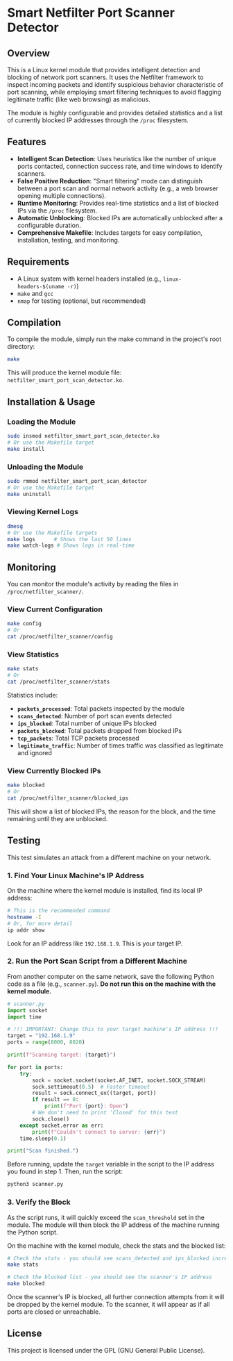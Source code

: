 # Smart Netfilter Port Scanner Detector

## Overview

This is a Linux kernel module that provides intelligent detection and blocking of network port scanners. It uses the Netfilter framework to inspect incoming packets and identify suspicious behavior characteristic of port scanning, while employing smart filtering techniques to avoid flagging legitimate traffic (like web browsing) as malicious.

The module is highly configurable and provides detailed statistics and a list of currently blocked IP addresses through the `/proc` filesystem.

## Features

- **Intelligent Scan Detection**: Uses heuristics like the number of unique ports contacted, connection success rate, and time windows to identify scanners.
- **False Positive Reduction**: "Smart filtering" mode can distinguish between a port scan and normal network activity (e.g., a web browser opening multiple connections).
- **Runtime Monitoring**: Provides real-time statistics and a list of blocked IPs via the `/proc` filesystem.
- **Automatic Unblocking**: Blocked IPs are automatically unblocked after a configurable duration.
- **Comprehensive Makefile**: Includes targets for easy compilation, installation, testing, and monitoring.

## Requirements

- A Linux system with kernel headers installed (e.g., `linux-headers-$(uname -r)`)
- `make` and `gcc`
- `nmap` for testing (optional, but recommended)

## Compilation

To compile the module, simply run the make command in the project's root directory:

```bash
make
```

This will produce the kernel module file: `netfilter_smart_port_scan_detector.ko`.

## Installation & Usage

### Loading the Module

```bash
sudo insmod netfilter_smart_port_scan_detector.ko
# Or use the Makefile target
make install
```

### Unloading the Module

```bash
sudo rmmod netfilter_smart_port_scan_detector
# Or use the Makefile target
make uninstall
```

### Viewing Kernel Logs

```bash
dmesg
# Or use the Makefile targets
make logs      # Shows the last 50 lines
make watch-logs # Shows logs in real-time
```

## Monitoring

You can monitor the module's activity by reading the files in `/proc/netfilter_scanner/`.

### View Current Configuration

```bash
make config
# Or
cat /proc/netfilter_scanner/config
```

### View Statistics

```bash
make stats
# Or
cat /proc/netfilter_scanner/stats
```

Statistics include:
- **`packets_processed`**: Total packets inspected by the module
- **`scans_detected`**: Number of port scan events detected
- **`ips_blocked`**: Total number of unique IPs blocked
- **`packets_blocked`**: Total packets dropped from blocked IPs
- **`tcp_packets`**: Total TCP packets processed
- **`legitimate_traffic`**: Number of times traffic was classified as legitimate and ignored

### View Currently Blocked IPs

```bash
make blocked
# Or
cat /proc/netfilter_scanner/blocked_ips
```

This will show a list of blocked IPs, the reason for the block, and the time remaining until they are unblocked.

## Testing

This test simulates an attack from a different machine on your network.

### 1. Find Your Linux Machine's IP Address

On the machine where the kernel module is installed, find its local IP address:

```bash
# This is the recommended command
hostname -I
# Or, for more detail
ip addr show
```

Look for an IP address like `192.168.1.9`. This is your target IP.

### 2. Run the Port Scan Script from a Different Machine

From another computer on the same network, save the following Python code as a file (e.g., `scanner.py`). **Do not run this on the machine with the kernel module.**

```python
# scanner.py
import socket
import time

# !!! IMPORTANT: Change this to your target machine's IP address !!!
target = "192.168.1.9"
ports = range(8000, 8020)

print(f"Scanning target: {target}")

for port in ports:
    try:
        sock = socket.socket(socket.AF_INET, socket.SOCK_STREAM)
        sock.settimeout(0.5)  # Faster timeout
        result = sock.connect_ex((target, port))
        if result == 0:
            print(f"Port {port}: Open")
        # We don't need to print 'Closed' for this test
        sock.close()
    except socket.error as err:
        print(f"Couldn't connect to server: {err}")
    time.sleep(0.1)

print("Scan finished.")
```

Before running, update the `target` variable in the script to the IP address you found in step 1. Then, run the script:

```bash
python3 scanner.py
```

### 3. Verify the Block

As the script runs, it will quickly exceed the `scan_threshold` set in the module. The module will then block the IP address of the machine running the Python script.

On the machine with the kernel module, check the stats and the blocked list:

```bash
# Check the stats - you should see scans_detected and ips_blocked incremented
make stats

# Check the blocked list - you should see the scanner's IP address
make blocked
```

Once the scanner's IP is blocked, all further connection attempts from it will be dropped by the kernel module. To the scanner, it will appear as if all ports are closed or unreachable.

## License

This project is licensed under the GPL (GNU General Public License).
